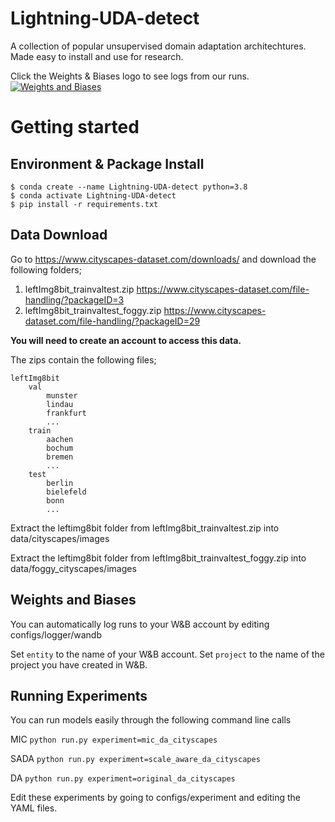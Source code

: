# Lightning-UDA-detect
A collection of popular unsupervised domain adaptation architechtures. Made easy to install and use for research.


Click the Weights & Biases logo to see logs from our runs.
<a href="https://wandb.ai/eoghan/Lightning-UDA-detect"><img alt="Weights and Biases" src="https://img.shields.io/badge/Weights_&_Biases-FFCC33?style=for-the-badge&logo=WeightsAndBiases&logoColor=black"></a>

# Getting started

## Environment & Package Install

```
$ conda create --name Lightning-UDA-detect python=3.8
$ conda activate Lightning-UDA-detect
$ pip install -r requirements.txt
```

## Data Download

Go to https://www.cityscapes-dataset.com/downloads/ and download the following folders;

1. leftImg8bit_trainvaltest.zip https://www.cityscapes-dataset.com/file-handling/?packageID=3
2. leftImg8bit_trainvaltest_foggy.zip https://www.cityscapes-dataset.com/file-handling/?packageID=29

**You will need to create an account to access this data.**

The zips contain the following files;

```
leftImg8bit
    val
        munster
        lindau
        frankfurt
        ...
    train
        aachen
        bochum
        bremen
        ...
    test
        berlin
        bielefeld
        bonn
        ...
```

Extract the leftimg8bit folder from leftImg8bit_trainvaltest.zip into data/cityscapes/images

Extract the leftimg8bit folder from leftImg8bit_trainvaltest_foggy.zip into data/foggy_cityscapes/images

## Weights and Biases

You can automatically log runs to your W&B account by editing configs/logger/wandb

Set `entity` to the name of your W&B account.
Set `project` to the name of the project you have created in W&B.

## Running Experiments

You can run models easily through the following command line calls

MIC
`python run.py experiment=mic_da_cityscapes`

SADA
`python run.py experiment=scale_aware_da_cityscapes`

DA
`python run.py experiment=original_da_cityscapes`

Edit these experiments by going to configs/experiment and editing the YAML files.
